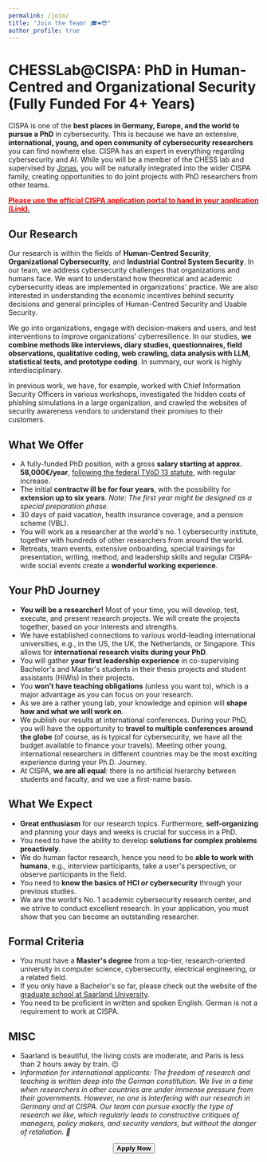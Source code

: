 ```yaml
---
permalink: /join/
title: "Join the Team! 🎓❤️😎"
author_profile: true
---
```




# CHESSLab@CISPA: PhD in Human-Centred and Organizational Security (Fully Funded For 4+ Years)

CISPA is one of the __best places in Germany, Europe, and the world to pursue a PhD__ in cybersecurity. This is because we have an extensive, __international, young, and open community of cybersecurity researchers__ you can find nowhere else. CISPA has an expert in everything regarding cybersecurity and AI. While you will be a member of the CHESS lab and supervised by [Jonas](/team/), you will be naturally integrated into the wider CISPA family, creating opportunities to do joint projects with PhD researchers from other teams.

[<span style="color:red">__Please use the official CISPA application portal to hand in your application (Link).__</span>](https://jobs.cispa.saarland/de_DE/jobs)

## Our Research
Our research is within the fields of __Human-Centred Security__, __Organizational Cybersecurity__, and __Industrial Control System Security__. In our team, we address cybersecurity challenges that organizations and humans face. We want to understand how theoretical and academic cybersecurity ideas are implemented in organizations' practice. We are also interested in understanding the economic incentives behind security decisions and general principles of Human-Centred Security and Usable Security. 

We go into organizations, engage with decision-makers and users, and test interventions to improve organizations' cyberresilience. In our studies, __we combine methods like interviews, diary studies, questionnaires, field observations, qualitative coding, web crawling, data analysis with LLM, statistical tests, and prototype coding__. In summary, our work is highly interdisciplinary.

In previous work, we have, for example, worked with Chief Information Security Officers in various workshops, investigated the hidden costs of phishing simulations in a large organization, and crawled the websites of security awareness vendors to understand their promises to their customers.  

## What We Offer
* A fully-funded PhD position, with a gross __salary starting at approx. 58,000€/year__, [following the federal TVöD 13 statute](https://oeffentlicher-dienst.info/c/t/rechner/tvoed/bund?id=tvoed-bund&g=E_13&s=1&zv=VBL&z=100&zulage=&stkl=1&r=&zkf=&kk=17%2C05%25), with regular increase. 
* The initial __contractw ill be for four years__, with the possibility for __extension up to six years__. _Note: The first year might be designed as a special preparation phase._
* 30 days of paid vacation, health insurance coverage, and a pension scheme (VBL).  
* You will work as a researcher at the world's no. 1 cybersecurity institute, together with hundreds of other researchers from around the world.
* Retreats, team events, extensive onboarding, special trainings for presentation, writing, method, and leadership skills and regular CISPA-wide social events create a __wonderful working experience__.

## Your PhD Journey
* __You will be a researcher!__ Most of your time, you will develop, test, execute, and present research projects. We will create the projects together, based on your interests and strengths.
* We have established connections to various world-leading international universities, e.g., in the US, the UK, the Netherlands, or Singapore. This allows for __international research visits during your PhD__.  
* You will gather __your first leadership experience__ in co-supervising Bachelor's and Master's students in their thesis projects and student assistants (HiWis) in their projects.
* You __won’t have teaching obligations__ (unless you want to), which is a major advantage as you can focus on your research.
* As we are a rather young lab, your knowledge and opinion will __shape how and what we will work on__.
* We publish our results at international conferences. During your PhD, you will have the opportunity to __travel to multiple conferences around the globe__ (of course, as is typical for cybersecurity, we have all the budget available to finance your travels). Meeting other young, international researchers in different countries may be the most exciting experience during your Ph.D. Journey.
* At CISPA, __we are all equal__: there is no artificial hierarchy between students and faculty, and we use a first-name basis.


## What We Expect
* __Great enthusiasm__ for our research topics. Furthermore, __self-organizing__ and planning your days and weeks is crucial for success in a PhD. 
* You need to have the ability to develop __solutions for complex problems proactively__.
* We do human factor research, hence you need to be __able to work with humans__, e.g., interview participants, take a user's perspective, or observe participants in the field.
* You need to __know the basics of HCI *or* cybersecurity__ through your previous studies.
* We are the world's No. 1 academic cybersecurity research center, and we strive to conduct excellent research. In your application, you must show that you can become an outstanding researcher.

## Formal Criteria
* You must have a __Master's degree__ from a top-tier, research-oriented university in computer science, cybersecurity, electrical engineering, or a related field. 
* If you only have a Bachelor's so far, please check out the website of the [graduate school at Saarland University](https://www.graduateschool-computerscience.de/).
* You need to be proficient in written and spoken English. German is not a requirement to work at CISPA.


## MISC
* Saarland is beautiful, the living costs are moderate, and Paris is less than 2 hours away by train. 😉 
* _Information for international applicants: The freedom of research and teaching is written deep into the German constitution. We live in a time when researchers in other countries are under immense pressure from their governments. However, no one is interfering with our research in Germany and at CISPA. Our team can pursue exactly the type of research we like, which regularly leads to constructive critiques of managers, policy makers, and security vendors, but without the danger of retaliation. 🦾_


<button style="display: table; margin: 0 auto;" name="button" onclick="https://jobs.cispa.saarland/de_DE/jobs">__Apply Now__</span></button>